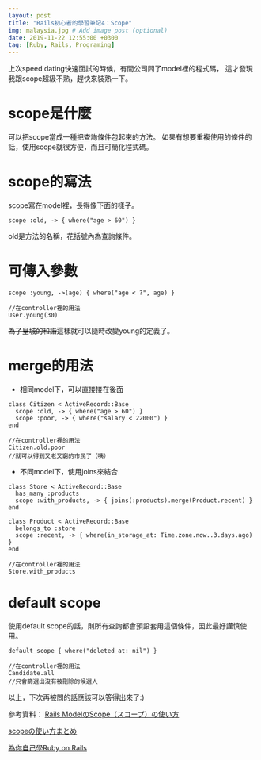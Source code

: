 ```yaml
---
layout: post
title: "Rails初心者的學習筆記4：Scope"
img: malaysia.jpg # Add image post (optional)
date: 2019-11-22 12:55:00 +0300
tag: [Ruby, Rails, Programing]
---
```

上次speed dating快速面試的時候，有間公司問了model裡的程式碼，
這才發現我跟scope超級不熟，趕快來裝熟一下。

# scope是什麼

可以把scope當成一種把查詢條件包起來的方法。
如果有想要重複使用的條件的話，使用scope就很方便，而且可簡化程式碼。

# scope的寫法

scope寫在model裡，長得像下面的樣子。
```
scope :old, -> { where("age > 60") }
```
old是方法的名稱，花括號內為查詢條件。

# 可傳入參數
```
scope :young, ->(age) { where("age < ?", age) }

//在controller裡的用法
User.young(30)
```
~~為了皇城的和諧~~這樣就可以隨時改變young的定義了。

# merge的用法

- 相同model下，可以直接接在後面

```
class Citizen < ActiveRecord::Base
  scope :old, -> { where("age > 60") }
  scope :poor, -> { where("salary < 22000") }
end

//在controller裡的用法
Citizen.old.poor
//就可以得到又老又窮的市民了（咦）
```

- 不同model下，使用joins來結合

```
class Store < ActiveRecord::Base
  has_many :products
  scope :with_products, -> { joins(:products).merge(Product.recent) }
end

class Product < ActiveRecord::Base
  belongs_to :store
  scope :recent, -> { where(in_storage_at: Time.zone.now..3.days.ago) }
end

//在controller裡的用法
Store.with_products
```

# default scope

使用default scope的話，則所有查詢都會預設套用這個條件，因此最好謹慎使用。

```
default_scope { where("deleted_at: nil") }

//在controller裡的用法
Candidate.all
//只會篩選出沒有被刪除的候選人
```

以上，下次再被問的話應該可以答得出來了:)


參考資料：
[Rails ModelのScope（スコープ）の使い方](https://ruby-rails.hatenadiary.com/entry/20140814/1407994568)

[scopeの使い方まとめ](https://www.sejuku.net/blog/26994)

[為你自己學Ruby on Rails](https://railsbook.tw/chapters/16-model-basic.html)